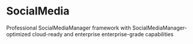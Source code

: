 # SocialMedia
Professional SocialMediaManager framework with SocialMediaManager-optimized cloud-ready and enterprise enterprise-grade capabilities
